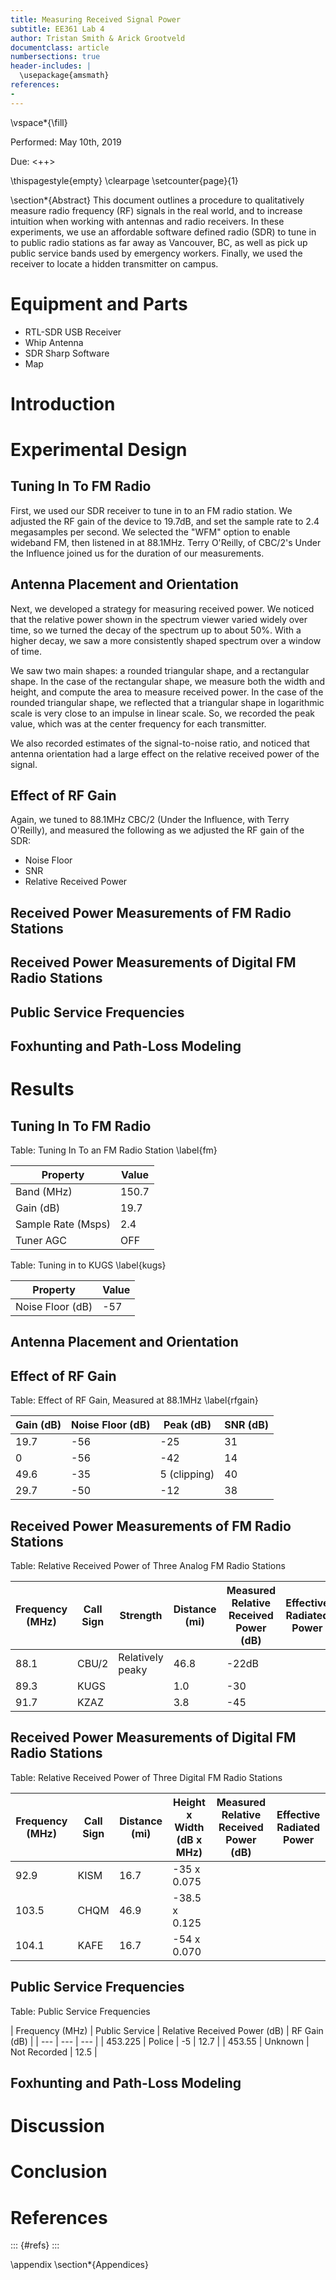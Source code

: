 ```yaml
---
title: Measuring Received Signal Power
subtitle: EE361 Lab 4
author: Tristan Smith & Arick Grootveld
documentclass: article
numbersections: true
header-includes: |
  \usepackage{amsmath}
references: 
- 
---
```


\vspace*{\fill}

Performed: May 10th, 2019

Due: <++>

\thispagestyle{empty}
\clearpage
\setcounter{page}{1}

\section*{Abstract}
This document outlines a procedure to qualitatively measure radio frequency (RF) signals in the real world, and to increase intuition when working with antennas and radio receivers. In these experiments, we use an affordable software defined radio (SDR) to tune in to public radio stations as far away as Vancouver, BC, as well as pick up public service bands used by emergency workers. Finally, we used the receiver to locate a hidden transmitter on campus.

# Equipment and Parts

* RTL-SDR USB Receiver
* Whip Antenna
* SDR Sharp Software
* Map

# Introduction

# Experimental Design

## Tuning In To FM Radio
First, we used our SDR receiver to tune in to an FM radio station.
We adjusted the RF gain of the device to 19.7dB, and set the sample rate to 2.4 megasamples per second.
We selected the "WFM" option to enable wideband FM, then listened in at 88.1MHz.
Terry O'Reilly, of CBC/2's Under the Influence joined us for the duration of our measurements.

## Antenna Placement and Orientation
Next, we developed a strategy for measuring received power.
We noticed that the relative power shown in the spectrum viewer varied widely over time, so we turned the decay of the spectrum up to about 50%.
With a higher decay, we saw a more consistently shaped spectrum over a window of time.

We saw two main shapes: a rounded triangular shape, and a rectangular shape.
In the case of the rectangular shape, we measure both the width and height, and compute the area to measure received power.
In the case of the rounded triangular shape, we reflected that a triangular shape in logarithmic scale is very close to an impulse in linear scale.
So, we recorded the peak value, which was at the center frequency for each transmitter.

We also recorded estimates of the signal-to-noise ratio, and noticed that antenna orientation had a large effect on the relative received power of the signal.

## Effect of RF Gain
Again, we tuned to 88.1MHz CBC/2 (Under the Influence, with Terry O'Reilly), and measured the following as we adjusted the RF gain of the SDR:

- Noise Floor
- SNR
- Relative Received Power

## Received Power Measurements of FM Radio Stations


## Received Power Measurements of Digital FM Radio Stations


## Public Service Frequencies


## Foxhunting and Path-Loss Modeling

# Results

## Tuning In To FM Radio
Table: Tuning In To an FM Radio Station \label{fm}

| Property | Value |
| ---- | --------- |
| Band (MHz) | 150.7 |
| Gain (dB) | 19.7 |
| Sample Rate (Msps) | 2.4 |
| Tuner AGC | OFF |

Table: Tuning in to KUGS \label{kugs}

| Property | Value |
| --- | --- |
| Noise Floor (dB) | -57 |

## Antenna Placement and Orientation


## Effect of RF Gain


Table: Effect of RF Gain, Measured at 88.1MHz \label{rfgain}

| Gain (dB) | Noise Floor (dB) | Peak (dB) | SNR (dB) |
| --------- | ---------------- | --------- | -------- |
| 19.7 | -56 | -25 | 31 |
| 0 | -56 | -42 | 14 |
| 49.6 | -35 | 5 (clipping) | 40 |
| 29.7 | -50 | -12 | 38 |

## Received Power Measurements of FM Radio Stations


Table: Relative Received Power of Three Analog FM Radio Stations

| Frequency (MHz) | Call Sign | Strength | Distance (mi) | Measured Relative Received Power (dB) | Effective Radiated Power |
| --- | --- | --- | --- | --- | --- |
| 88.1 | CBU/2 | Relatively peaky | 46.8 | -22dB |  |
| 89.3 | KUGS |  | 1.0 | -30 |  |
| 91.7 | KZAZ |  | 3.8 | -45 |  |

## Received Power Measurements of Digital FM Radio Stations


Table: Relative Received Power of Three Digital FM Radio Stations

| Frequency (MHz) | Call Sign | Distance (mi) | Height x Width (dB x MHz) | Measured Relative Received Power (dB) | Effective Radiated Power |
| --- | --- | --- | --- | --- | --- |
| 92.9 | KISM | 16.7 | -35 x 0.075 | |
| 103.5 | CHQM | 46.9 | -38.5 x 0.125 | |
| 104.1 | KAFE | 16.7 | -54 x 0.070 | |

## Public Service Frequencies


Table: Public Service Frequencies

| Frequency (MHz) | Public Service | Relative Received Power (dB) | RF Gain (dB) |
| --- | --- | --- |
| 453.225 | Police | -5 | 12.7 |
| 453.55 | Unknown | Not Recorded | 12.5 |

## Foxhunting and Path-Loss Modeling


# Discussion

# Conclusion

# References

::: {#refs}
:::

\appendix
\section*{Appendices}
